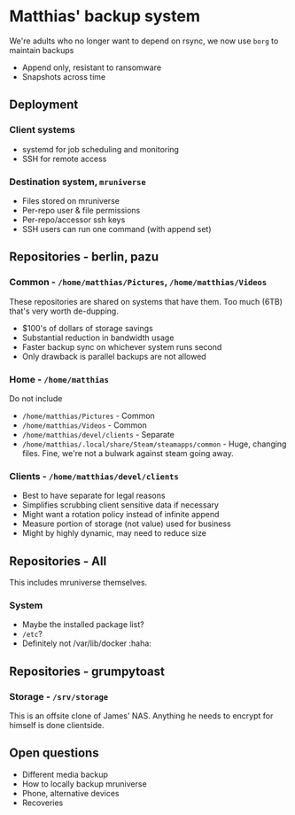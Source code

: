 # Matthias' backup system

We're adults who no longer want to depend on rsync, we now use `borg` to maintain backups

- Append only, resistant to ransomware
- Snapshots across time



## Deployment

### Client systems

- systemd for job scheduling and monitoring
- SSH for remote access

### Destination system, `mruniverse`

- Files stored on mruniverse
- Per-repo user & file permissions
- Per-repo/accessor ssh keys
- SSH users can run one command (with append set)



## Repositories - berlin, pazu

### Common - `/home/matthias/Pictures`, `/home/matthias/Videos`

These repositories are shared on systems that have them. Too much (6TB) that's very worth de-dupping.
- $100's of dollars of storage savings
- Substantial reduction in bandwidth usage
- Faster backup sync on whichever system runs second
- Only drawback is parallel backups are not allowed

### Home - `/home/matthias`

Do not include
- `/home/matthias/Pictures` - Common
- `/home/matthias/Videos` - Common
- `/home/matthias/devel/clients` - Separate
- `/home/matthias/.local/share/Steam/steamapps/common` - Huge, changing files. Fine, we're not a bulwark against steam going away.

### Clients - `/home/matthias/devel/clients`

- Best to have separate for legal reasons
- Simplifies scrubbing client sensitive data if necessary
- Might want a rotation policy instead of infinite append
- Measure portion of storage (not value) used for business
- Might by highly dynamic, may need to reduce size



## Repositories - All

This includes mruniverse themselves.

### System

- Maybe the installed package list?
- `/etc`?
- Definitely not /var/lib/docker :haha:

## Repositories - grumpytoast

### Storage - `/srv/storage`

This is an offsite clone of James' NAS. Anything he needs to encrypt for himself is done clientside.

## Open questions

- Different media backup
- How to locally backup mruniverse
- Phone, alternative devices
- Recoveries
